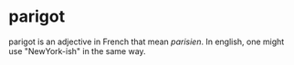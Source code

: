 # parigot
parigot is an adjective in French that mean _parisien_.  In english, one might use "NewYork-ish" in the same way.
